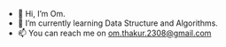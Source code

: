 - 👋 Hi, I’m Om.
- 🌱 I’m currently learning Data Structure and Algorithms.
- 📫 You can reach me on om.thakur.2308@gmail.com

<!---
Thakur2308/Thakur2308 is a ✨ special ✨ repository because its `README.md` (this file) appears on your GitHub profile.
You can click the Preview link to take a look at your changes.
--->
